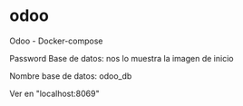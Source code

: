 # odoo
Odoo - Docker-compose

Password Base de datos: nos lo muestra la imagen de inicio

Nombre base de datos: odoo_db

Ver  en "localhost:8069"
